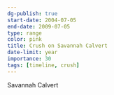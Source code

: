 ```yaml
---
dg-publish: true
start-date: 2004-07-05
end-date: 2009-07-05
type: range
color: pink
title: Crush on Savannah Calvert
date-limit: year
importance: 30
tags: [timeline, crush]
---
```


Savannah Calvert